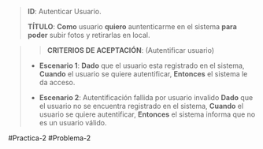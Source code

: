 > **ID**: Autenticar Usuario.
>
> **TÍTULO**: **Como** usuario  **quiero** auntenticarme en el sistema **para poder** subir fotos y retirarlas en local.

> > **CRITERIOS DE ACEPTACIÓN**: (Autentificar usuario)
> -  **Escenario 1**: 
> **Dado** que el usuario esta registrado en el sistema,
> **Cuando** el usuario se quiere autentificar,
> **Entonces** el sistema le da acceso. 
>
> - **Escenario 2**: Autentificación fallida por usuario invalido
> **Dado** que el usuario no se encuentra registrado en el sistema,
> **Cuando** el usuario se quiere autentificar,
> **Entonces** el sistema informa que no es un usuario válido. 
> 


#Practica-2 #Problema-2